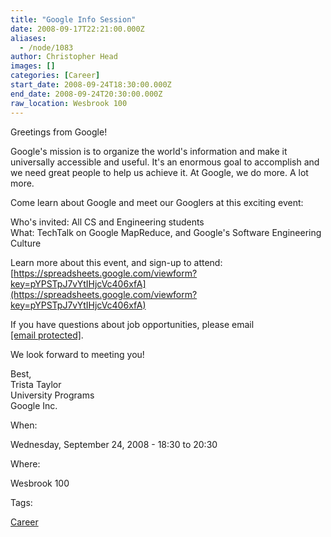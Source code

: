 ```yaml
---
title: "Google Info Session"
date: 2008-09-17T22:21:00.000Z
aliases:
  - /node/1083
author: Christopher Head
images: []
categories: [Career]
start_date: 2008-09-24T18:30:00.000Z
end_date: 2008-09-24T20:30:00.000Z
raw_location: Wesbrook 100
---
```


Greetings from Google!

Google's mission is to organize the world's information and make it universally accessible and useful.
It's an enormous goal to accomplish and we need great people to help us achieve it.
At Google, we do more. A lot more.

Come learn about Google and meet our Googlers at this exciting event:

Who's invited: All CS and Engineering students \
What: TechTalk on Google MapReduce, and Google's Software Engineering Culture

Learn more about this event, and sign-up to attend: [https://spreadsheets.google.com/viewform?key=pYPSTpJ7vYtIHjcVc406xfA](https://spreadsheets.google.com/viewform?key=pYPSTpJ7vYtIHjcVc406xfA)

If you have questions about job opportunities, please email [\[email protected\]](/cdn-cgi/l/email-protection#7615171b06030513001318020536111919111a135815191b).

We look forward to meeting you!

Best, \
Trista Taylor \
University Programs \
Google Inc.

When: 

Wednesday, September 24, 2008 - 18:30 to 20:30

Where: 

Wesbrook 100

Tags: 

[Career](/career)
